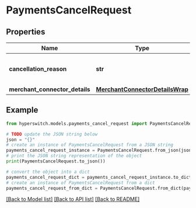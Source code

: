 # PaymentsCancelRequest


## Properties

Name | Type | Description | Notes
------------ | ------------- | ------------- | -------------
**cancellation_reason** | **str** | The reason for the payment cancel | [optional] 
**merchant_connector_details** | [**MerchantConnectorDetailsWrap**](MerchantConnectorDetailsWrap.md) |  | [optional] 

## Example

```python
from hyperswitch.models.payments_cancel_request import PaymentsCancelRequest

# TODO update the JSON string below
json = "{}"
# create an instance of PaymentsCancelRequest from a JSON string
payments_cancel_request_instance = PaymentsCancelRequest.from_json(json)
# print the JSON string representation of the object
print(PaymentsCancelRequest.to_json())

# convert the object into a dict
payments_cancel_request_dict = payments_cancel_request_instance.to_dict()
# create an instance of PaymentsCancelRequest from a dict
payments_cancel_request_from_dict = PaymentsCancelRequest.from_dict(payments_cancel_request_dict)
```
[[Back to Model list]](../README.md#documentation-for-models) [[Back to API list]](../README.md#documentation-for-api-endpoints) [[Back to README]](../README.md)


